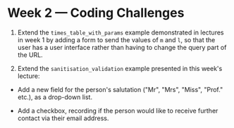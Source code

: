 # Week 2 &mdash; Coding Challenges

1. Extend the `times_table_with_params` example demonstrated in lectures in week 1 by adding a form to send the values of `m` and `l`, so that the user has a user interface rather than having to change the query part of the URL.

2. Extend the `sanitisation_validation` example presented in this week's lecture:

  * Add a new field for the person's salutation ("Mr", "Mrs", "Miss", "Prof." etc.), as a drop-down list.

  * Add a checkbox, recording if the person would like to receive further contact via their email address.
